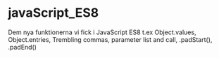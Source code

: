 # javaScript_ES8
Dem nya funktionerna vi fick i JavaScript ES8 t.ex Object.values, Object.entries, Trembling commas, parameter list and call, .padStart(), .padEnd()
